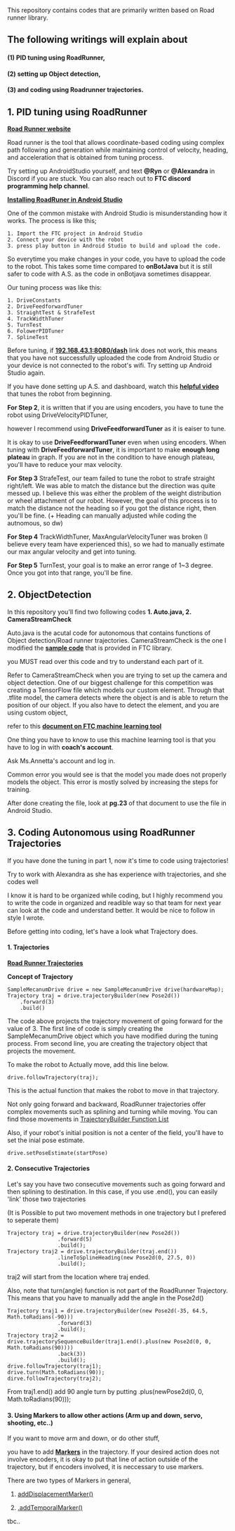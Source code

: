 This repository contains codes that are primarily written based on Road runner library.

## The following writings will explain about 

#### (1) PID tuning using RoadRunner, 
#### (2) setting up Object detection, 
#### (3) and coding using Roadrunner trajectories. 

## 1. PID tuning using RoadRunner

[**Road Runner website**](https://learnroadrunner.com)

Road runner is the tool that allows coordinate-based coding using complex path following and generation 
while maintaining control of velocity, heading, and acceleration that is obtained from tuning process.

Try setting up AndroidStudio yourself, and text 
**@Ryn** or **@Alexandra** in Discord if you are stuck.
You can also reach out to **FTC discord programming help channel**.

[**Installing RoadRuner in Android Studio**](https://learnroadrunner.com/installing.html#method-1-downloading-the-quickstart)

One of the common mistake with Android Studio is misunderstanding how it works. The process is like this;
```
1. Import the FTC project in Android Studio
2. Connect your device with the robot
3. press play button in Android Studio to build and upload the code.
```
So everytime you make changes in your code, you have to upload the code to the robot. 
This takes some time compared to **onBotJava** but it is still safer to code with A.S. as the code in onBotjava sometimes disappear.

Our tuning process was like this:
```
1. DriveConstants
2. DriveFeedforwardTuner
3. StraightTest & StrafeTest
4. TrackWidthTuner
5. TurnTest
6. FolowerPIDTuner
7. SplineTest
```

Before tuning, if [**192.168.43.1:8080/dash**](https://192.168.43.1:8080/dash) link does not work, this means that you have not successfully uploaded the code from Android Studio 
or your device is not connected to the robot's wifi.
Try setting up Android Studio again.

If you have done setting up A.S. and dashboard, watch this [**helpful video**](https://www.youtube.com/watch?v=7wjaX2KXrrM) that tunes the robot from beginning.

**For Step 2**, it is written that if you are using encoders, you have to tune the robot using DriveVelocityPIDTuner,

however I recommend using **DriveFeedforwardTuner** as it is eaiser to tune.

It is okay to use **DriveFeedforwardTuner** even when using encoders.
When tuning with **DriveFeedforwardTuner**, 
it is important to make **enough long plateau** in graph. 
If you are not in the condition to have enough plateau, you'll have to reduce your max velocity.

**For Step 3** StrafeTest, our team failed to tune the robot to strafe straight right/left. We was able to match the distance but the direction was quite messed up. I believe this was either the problem of the weight distribution or wheel attachment of our robot. However, the goal of this process is to match the distance not the heading so if you got the distance right, then you'll be fine. (+ Heading can manually adjusted while coding the autnomous, so dw)

**For Step 4** TrackWidthTuner, MaxAngularVelocityTuner was broken (I believe every team have experienced this), so we had to manually estimate our max angular velocity and get into tuning.

**For Step 5** TurnTest, your goal is to make an error range of 1~3 degree. Once you got into that range, you'll be fine.

## 2. ObjectDetection

In this repository you'll find two following codes **1. Auto.java, 2. CameraStreamCheck**

Auto.java is the acutal code for autonomous that contains functions of Object detection/Road runner trajectories.
CameraStreamCheck is the one I modified the [**sample code**](https://github.com/FIRST-Tech-Challenge/FtcRobotController/blob/master/FtcRobotController/src/main/java/org/firstinspires/ftc/robotcontroller/external/samples/ConceptTensorFlowObjectDetectionWebcam.java) that is provided in FTC library.

you MUST read over this code and try to understand each part of it.

Refer to CameraStreamCheck when you are trying to set up the camera and object detection.
One of our biggest challenge for this competition was creating a TensorFlow file which models our custom element.
Through that .tflite model, the camera detects where the object is and is able to return the position of our object.
If you also have to detect the element, and you are using custom object, 

refer to this [**document on FTC machine learning tool**](https://storage.googleapis.com/ftc-ml-firstinspires-prod/docs/ftc-ml_manual_2021.pdf)

One thing you have to know to use this machine learning tool is that you have to log in with **coach's account**.

Ask Ms.Annetta's account and log in.

Common error you would see is that the model you made does not properly models the object. This error is mostly solved by increasing the steps for training.

After done creating the file, look at **pg.23** of that document to use the file in Android Studio.

## 3. Coding Autonomous using RoadRunner Trajectories

If you have done the tuning in part 1, now it's time to code using trajectories!

Try to work with Alexandra as she has experience with trajectories, and she codes well

I know it is hard to be organized while coding, but I highly recommend you to write the code in organized and readible way so that team for next year can look at the code and understand better. It would be nice to follow in style I wrote.

Before getting into coding, let's have a look what Trajectory does.

#### 1. Trajectories

[**Road Runner Trajectories**](https://learnroadrunner.com/trajectories.html#trajectories-vs-paths)

**Concept of Trajectory**
```
SampleMecanumDrive drive = new SampleMecanumDrive drive(hardwareMap);
Trajectory traj = drive.trajectoryBuilder(new Pose2d())
    .forward(3)
    .build()
```
The code above projects the trajectory movement of going forward for the value of 3.
The first line of code is simply creating the SampleMecanumDrive object which you have modified during the tuning process.
From second line, you are creating the trajectory object that projects the movement. 

To make the robot to Actually move, add this line below.
```
drive.followTrajectory(traj);
```
This is the actual function that makes the robot to move in that trajectory.

Not only going forward and backward, RoadRunner trajectories offer complex movements such as splining and turning while moving.
You can find those movements in [TrajectoryBuilder Function List](https://learnroadrunner.com/trajectorybuilder-functions.html#splinetosplineheading-endpose-pose2d-endtangent-double)

Also, if your robot's initial position is not a center of the field, you'll have to set the inial pose estimate.
```
drive.setPoseEstimate(startPose)
```

#### 2. Consecutive Trajectories

Let's say you have two consecutive movements such as going forward and then splining to destination.
In this case, if you use .end(), you can easily 'link' those two trajectories

(It is Possible to put two movement methods in one trajectory but I prefered to seperate them)

```
Trajectory traj = drive.trajectoryBuilder(new Pose2d())
                .forward(5)
                .build();
Trajectory traj2 = drive.trajectoryBuilder(traj.end())
                .lineToSplineHeading(new Pose2d(0, 27.5, 0))
                .build();
```

traj2 will start from the location where traj ended.

Also, note that turn(angle) function is not part of the RoadRunner Trajectory.
This means that you have to manually add the angle in the Pose2d()

```
Trajectory traj1 = drive.trajectoryBuilder(new Pose2d(-35, 64.5, Math.toRadians(-90)))
                .forward(3)
                .build();
Trajectory traj2 = drive.trajectorySequenceBuilder(traj1.end().plus(new Pose2d(0, 0, Math.toRadians(90))))
                .back(3))
                .build();
drive.followTrajectory(traj1);
drive.turn(Math.toRadians(90));
dirve.followTrajectory(traj2);
```
From traj1.end() add 90 angle turn by putting .plus(newPose2d(0, 0, Math.toRadians(90)));

#### 3. Using Markers to allow other actions (Arm up and down, servo, shooting, etc..)

If you want to move arm and down, or do other stuff, 

you have to add [**Markers**](https://learnroadrunner.com/markers.html#types-of-markers) in the trajectory. 
If your desired action does not involve encoders, it is okay to put that line of action outside of the trajectory, but if encoders involved, it is neccessary to use markers.

There are two types of Markers in general, 

1. [addDisplacementMarker()](https://learnroadrunner.com/markers.html#displacement-markers-basics)

2. [.addTemporalMarker()](https://learnroadrunner.com/markers.html#types-of-markers)

tbc..
